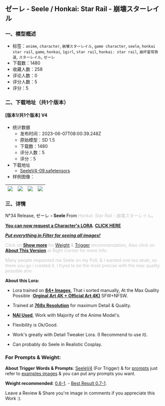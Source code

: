 ## ゼーレ - Seele / Honkai: Star Rail - 崩壊スターレイル
### 一、模型概述

- 标签：`anime`, `character`, `崩壊スターレイル`, `game character`, `seele`, `honkai star rail`, `game`, `honkai`, `1girl`, `star rail`, `honkai: star rail`, `崩坏星穹铁道`, `スターレイル`, `ゼーレ`
- 下载数：1480
- 收藏人数：258
- 评论人数：0
- 评分人数：5
- 评分：5

### 二、下载地址（共1个版本）

#### [版本1/共1个版本] V4

- 统计数据
  - 发布时间：2023-06-07T08:00:39.248Z
  - 原始模型：SD 1.5
  - 下载数：1480
  - 评分人数：5
  - 评分：5
- 下载地址
  - [SeeleV4-09.safetensors](https://civitai.com/api/download/models/90902)
- 样例图像：

| <img src="https://image.civitai.com/xG1nkqKTMzGDvpLrqFT7WA/3596c9ba-eafb-4a8d-b512-a9a24a8d8521/width=450/1058972.jpeg" /> | <img src="https://image.civitai.com/xG1nkqKTMzGDvpLrqFT7WA/7e593f57-292f-4f92-aeb9-041aab9384b2/width=450/1059011.jpeg" /> | <img src="https://image.civitai.com/xG1nkqKTMzGDvpLrqFT7WA/aa71182f-bd2d-427f-be03-bc0a23c5eda4/width=450/1058998.jpeg" /> | <img src="https://image.civitai.com/xG1nkqKTMzGDvpLrqFT7WA/c5a88952-0b52-4087-a8f5-b7c6f996bf1d/width=450/1058974.jpeg" /> |
| ---- | ---- | ---- | ---- |


### 三、详情
<p>N°34 Release, ゼーレ <strong>- Seele </strong>From <span style="color:rgb(193, 194, 197)">Honkai: Star Rail - 崩壊スターレイル</span>.</p><p><strong><u>You can now request a Character's LORA</u></strong>. <a target="_blank" rel="ugc" href="https://docs.google.com/forms/d/1aTL9FPAeknBjN_rruH7nkw0b8ALCmV6ycrwvijdyG8w"><strong><u>CLICK HERE</u></strong></a></p><p><strong><em><u>Put everything in Filter for seeing all images!</u></em></strong></p><p><span style="color:rgb(193, 194, 197)">Click on </span><strong><u>Show more</u></strong><span style="color:rgb(193, 194, 197)"> for </span><u>Weight</u><span style="color:rgb(193, 194, 197)"> &amp; </span><u>Trigger</u><span style="color:rgb(193, 194, 197)"> recommendation, Also click on </span><strong><u>About This Version</u></strong><span style="color:rgb(193, 194, 197)"> at Right Corner for more Info.</span></p><p><span style="color:rgb(193, 194, 197)">Many people requested me Seele on my Poll, &amp; I wanted one too ahah, so there you go i created it, i tryed to be the most precise with the max quality possible atm.</span></p><p><strong>About this Lora:</strong></p><ul><li><p>Lora trained on <strong><u>84+ Images</u></strong>, That i sorted manually, At the Max Quality Possible <span style="color:rgb(193, 194, 197)">(</span><strong><u>Orginal Art 4K + Official Art 4K)</u></strong> SFW+NFSW.</p></li><li><p>Trained at <strong><u>768x Resolution</u></strong> for maximum Detail &amp; Quality.</p></li><li><p><strong><u>NAI Used</u></strong>, Work with Majority of the Anime Model's.</p></li><li><p>Flexibility is Ok/Good.</p></li><li><p>Work's greatly with Detail Tweaker Lora. (I Recommend to use it).</p></li><li><p>Can probably do Seele in Realistic Cosplay.</p></li></ul><p></p><h3 id="for-prompts-and-weight">For Prompts &amp; Weight:</h3><p><strong>About Trigger Words &amp; Prompts</strong>: <u>SeeleV4</u> (For Trigger) &amp; for <u>prompts</u> just refer to <u>examples images</u> &amp; you can put any prompts you want.</p><p><strong>Weight recommended</strong>: <u>0.6-1</u>. - <u>Best Result 0.7-1</u>.</p><p></p><p>Leave a Review &amp; Share you're image in comments if you appreciate this Work :).</p>